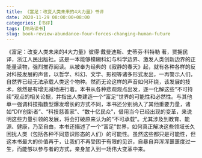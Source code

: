 ```yaml
---
title: 《富足：改变人类未来的4大力量》书评
date: 2020-11-29 08:00:00+08:00
categories: [书评]
tags: [响马读书]
slug: book-review-abundance-four-forces-changing-human-future
---
```


《富足：改变人类未来的4大力量》彼得·戴曼迪斯、史蒂芬·科特勒 著，贾拥民 译，浙江人民出版社。这是一本能够模糊科幻与科学边界、激发人类创新边界的正能量读物，强烈推荐阅读。从被奉为经典的《寂静的春天》起，就有各种各样的反对科技发展的声音，以哲学、科幻、文学、影视等诸多形式发出，一再警示人们，自然界已经无法承载人类这个物种。然而无论这样的声音如何环绕，该发展的技术，依然是有增无减地进行着。本书从各种悲观观点出发，逐一化解这些“不可持续”观点的相关论据，并指出人类建造一个“富足”世界的可能性和必然性。与其他单一强调科技指数型爆发增长的方式不同，本书还分别纳入了其他重要力量，诸如“DIY创新者”、“科技慈善家”、“数十亿民众”，借用当今已经出现的变革，来说明这些力量引领的发展，将会打破原来认为的“不可承载”。尤其涉及到教育、能源、健康，乃至自由，本书还描述了一个“富足”世界，如何真正解决这些领域长久困扰人类（包括各种不同意识形态的人们）的可能性。虽然这些都只是可能性，但这本书最大的价值再于，让我们不再受困于有限的见识，自暴自弃浑浑噩噩度过一生，而能够以参与者的方式，亲身加入到一场伟大变革中来。
